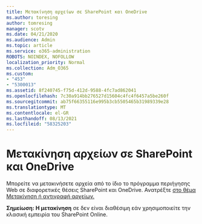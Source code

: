 ```yaml
---
title: Μετακίνηση αρχείων σε SharePoint και OneDrive
ms.author: toresing
author: tomresing
manager: scotv
ms.date: 04/21/2020
ms.audience: Admin
ms.topic: article
ms.service: o365-administration
ROBOTS: NOINDEX, NOFOLLOW
localization_priority: Normal
ms.collection: Adm_O365
ms.custom:
- "453"
- "5300013"
ms.assetid: 8f240745-f75d-412d-9588-4fc7ad862041
ms.openlocfilehash: 7c30a914bb276527d15604c4fc4f6457a5be260f
ms.sourcegitcommit: ab75f66355116e995b3cb5505465b31989339e28
ms.translationtype: MT
ms.contentlocale: el-GR
ms.lasthandoff: 08/13/2021
ms.locfileid: "58325203"
---
```

# <a name="move-files-in-sharepoint-and-onedrive"></a>Μετακίνηση αρχείων σε SharePoint και OneDrive

Μπορείτε να μετακινήσετε αρχεία από το ίδιο το πρόγραμμα περιήγησης Web σε διαφορετικές θέσεις SharePoint και OneDrive. Ανατρέξτε [στο θέμα Μετακίνηση ή αντιγραφή αρχείων.](https://support.microsoft.com/office/move-or-copy-files-in-sharepoint-00e2f483-4df3-46be-a861-1f5f0c1a87bc?ui=en-US&rs=en-US&ad=US)


**Σημείωση:** **Η μετακίνηση** σε δεν είναι διαθέσιμη εάν χρησιμοποιείτε την κλασική εμπειρία του SharePoint Online.
  
